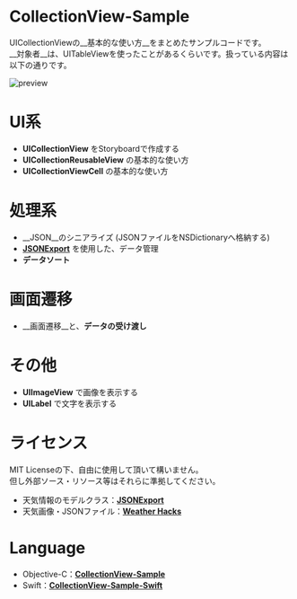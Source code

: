 # CollectionView-Sample
UICollectionViewの__基本的な使い方__をまとめたサンプルコードです。  
__対象者__は、UITableViewを使ったことがあるくらいです。扱っている内容は以下の通りです。

![preview](https://github.com/Tea-and-Coffee/CollectionView-Sample/wiki/images/preview.gif)

# UI系
* __UICollectionView__ をStoryboardで作成する
* __UICollectionReusableView__ の基本的な使い方
* __UICollectionViewCell__ の基本的な使い方

# 処理系
* __JSON__のシニアライズ (JSONファイルをNSDictionaryへ格納する)
* [__JSONExport__](https://github.com/Ahmed-Ali/JSONExport) を使用した、データ管理
* __データソート__

# 画面遷移
* __画面遷移__と、__データの受け渡し__

# その他
* __UIImageView__ で画像を表示する
* __UILabel__ で文字を表示する

# ライセンス
MIT Licenseの下、自由に使用して頂いて構いません。  
但し外部ソース・リソース等はそれらに準拠してください。

* 天気情報のモデルクラス：[__JSONExport__](https://github.com/Ahmed-Ali/JSONExport)
* 天気画像・JSONファイル：[__Weather Hacks__](http://weather.livedoor.com/weather_hacks/qa)

# Language
* Objective-C：[__CollectionView-Sample__](https://github.com/Tea-and-Coffee/CollectionView-Sample)
* Swift：[__CollectionView-Sample-Swift__](https://github.com/Tea-and-Coffee/CollectionView-Sample-Swift)